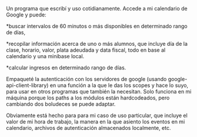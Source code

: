 Un programa que escribí y uso cotidianamente. Accede a mi calendario de Google y puede:

*buscar intervalos de 60 minutos o más disponibles en determinado rango de días,

*recopilar información acerca de uno o más alumnos, que incluye día de la clase, horario, valor, plata adeudada y data fiscal, todo en base al calendario y una minibase local.

*calcular ingresos en determinado rango de días.

Empaqueté la autenticación con los servidores de google (usando google-api-client-library) en una función a la que le das los scopes y hace lo suyo, para usar en otros programas que también la necesitan.
Solo funciona en mi máquina porque los paths a los módulos están hardcodeados, pero cambiando dos boludeces se puede adaptar.

Obviamente está hecho para para mi caso de uso particular, que incluye el valor de mi hora de trabajo, la manera en la que asiento los eventos en mi calendario, archivos de autenticación almacenados localmente, etc.
